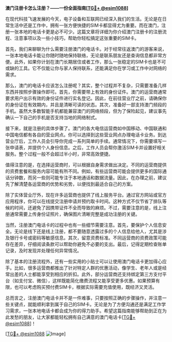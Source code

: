 **澳门注册卡怎么注册？——一份全面指南[[TG💪+ @esim1088](https://t.me/s/esim1088)]**

在现代科技飞速发展的今天，电子设备和互联网已经深入我们的生活。无论是在日常生活中还是工作中，拥有一张方便快捷的SIM卡都显得尤为重要。而在澳门，注册一张本地的电话卡更是必不可少。这篇文章将详细为你介绍澳门注册卡的注册流程、注意事项以及一些小技巧，帮助你轻松搞定这张重要的SIM卡。

首先，我们来聊聊为什么需要注册澳门的电话卡。对于经常往返澳门的游客来说，一张本地电话卡能让你随时随地保持联络，无论是联系朋友还是查询信息都非常方便。此外，如果你计划在澳门长期居住或者工作，那么一张稳定的SIM卡也是不可或缺的工具。它不仅能让你与家人保持联系，还能满足你在学习或工作中对网络的需求。

那么，澳门的电话卡应该怎么注册呢？其实，整个过程并不复杂，只需要准备几样东西并按照步骤操作即可。首先，你需要带上有效的身份证件。澳门的运营商通常要求用户出示有效的身份证件进行实名登记。因此，在前往营业厅之前，请确保你的身份证在有效期内，并且是清晰可读的状态。其次，准备好一部支持澳门频段的手机。虽然大多数智能手机都能兼容澳门的网络频段，但为了保险起见，建议事先确认一下自己的手机是否支持当地的网络制式。

接下来，就是注册的具体步骤了。澳门的各大电信运营商如中国移动、中国联通和中国电信都有各自的营业网点。你可以选择到这些营业网点办理电话卡业务。到达营业厅后，工作人员会引导你完成一系列简单的手续。通常情况下，你需要填写一张申请表，并提供个人身份信息。之后，工作人员会帮你激活SIM卡并设置好相关服务。整个过程一般不会超过半小时，非常高效便捷。

值得注意的是，在选择运营商时，可以根据自身需求做出决定。不同的运营商提供的资费套餐和服务内容可能有所不同。例如，有些运营商可能会提供更多的国际通话分钟数，而另一些则可能专注于本地通话和数据流量。因此，在办理之前，建议先了解清楚各运营商的优势和劣势，以便找到最适合自己的方案。

除了实体营业厅外，现在许多运营商也提供了线上服务平台。通过官方网站或官方应用程序，你可以在线提交注册申请并预约取卡时间。这种方式不仅节省了排队等候的时间，还避免了因携带证件不全而导致的麻烦。不过，需要注意的是，线上注册通常需要上传身份证照片，确保图片清晰完整是成功注册的关键。

当然，注册澳门电话卡的过程中也有一些细节需要注意。首先，要保护个人信息安全。无论是线下还是线上注册，都不要随意透露过多的个人信息给他人，尤其是涉及银行卡号或密码等敏感信息。其次，留意资费标准。不同运营商的资费政策可能存在差异，仔细阅读条款可以帮助你避免不必要的支出。最后，记得定期检查账单记录，及时发现并处理任何异常情况。

除了基本的注册流程外，还有一些实用的小贴士可以让使用澳门电话卡更加得心应手。比如，很多运营商都推出了针对特定人群的优惠活动，像学生、老年人或是经常出差的人士都能享受到相应的折扣。此外，部分运营商还支持绑定第三方支付平台（如支付宝、微信），这样既能简化缴费流程又能享受更多优惠。如果预算有限，也可以考虑购买预付费SIM卡，根据实际需要充值使用，既经济又灵活。

总而言之，注册澳门电话卡并不是一件难事，只要按照正确的步骤操作，并注意一些关键点，就能顺利拿到属于自己的SIM卡。无论是为了方便沟通还是满足工作学习需求，一张本地电话卡都会成为你的得力助手。希望这篇指南能够帮助到正在为此发愁的朋友，让大家都能轻松拥有自己满意的澳门电话卡[[TG💪+ @esim1088](https://t.me/s/esim1088)]！

[[TG💪+ @esim1088](https://t.me/s/esim1088) ![Image](https://i.postimg.cc/4NQfJmqS/Snipaste-2025-05-13-00-14-12.png)]